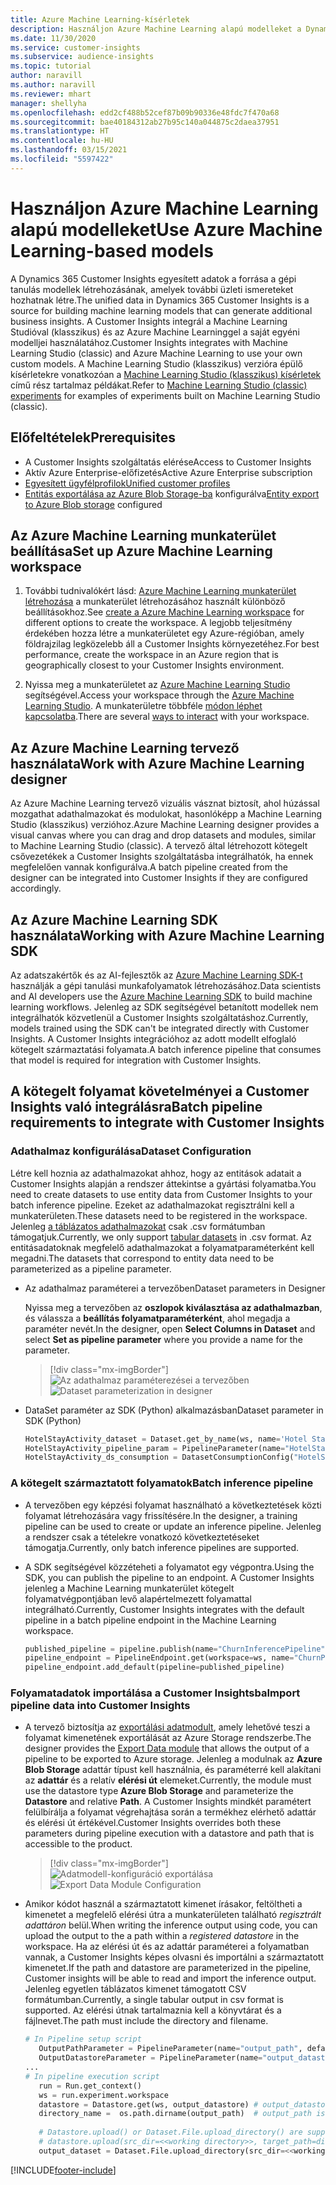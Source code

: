 ```yaml
---
title: Azure Machine Learning-kísérletek
description: Használjon Azure Machine Learning alapú modelleket a Dynamics 365 Customer Insights alkalmazásban.
ms.date: 11/30/2020
ms.service: customer-insights
ms.subservice: audience-insights
ms.topic: tutorial
author: naravill
ms.author: naravill
ms.reviewer: mhart
manager: shellyha
ms.openlocfilehash: edd2cf488b52cef87b09b90336e48fdc7f470a68
ms.sourcegitcommit: bae40184312ab27b95c140a044875c2daea37951
ms.translationtype: HT
ms.contentlocale: hu-HU
ms.lasthandoff: 03/15/2021
ms.locfileid: "5597422"
---
```

# <a name="use-azure-machine-learning-based-models"></a><span data-ttu-id="1caf7-103">Használjon Azure Machine Learning alapú modelleket</span><span class="sxs-lookup"><span data-stu-id="1caf7-103">Use Azure Machine Learning-based models</span></span>

<span data-ttu-id="1caf7-104">A Dynamics 365 Customer Insights egyesített adatok a forrása a gépi tanulás modellek létrehozásának, amelyek további üzleti ismereteket hozhatnak létre.</span><span class="sxs-lookup"><span data-stu-id="1caf7-104">The unified data in Dynamics 365 Customer Insights is a source for building machine learning models that can generate additional business insights.</span></span> <span data-ttu-id="1caf7-105">A Customer Insights integrál a Machine Learning Studióval (klasszikus) és az Azure Machine Learninggel a saját egyéni modelljei használatához.</span><span class="sxs-lookup"><span data-stu-id="1caf7-105">Customer Insights integrates with Machine Learning Studio (classic) and Azure Machine Learning to use your own custom models.</span></span> <span data-ttu-id="1caf7-106">A Machine Learning Studio (klasszikus) verzióra épülő kísérletekre vonatkozóan a [Machine Learning Studio (klasszikus) kísérletek](machine-learning-studio-experiments.md) című rész tartalmaz példákat.</span><span class="sxs-lookup"><span data-stu-id="1caf7-106">Refer to [Machine Learning Studio (classic) experiments](machine-learning-studio-experiments.md) for examples of experiments built on Machine Learning Studio (classic).</span></span> 

## <a name="prerequisites"></a><span data-ttu-id="1caf7-107">Előfeltételek</span><span class="sxs-lookup"><span data-stu-id="1caf7-107">Prerequisites</span></span>

- <span data-ttu-id="1caf7-108">A Customer Insights szolgáltatás elérése</span><span class="sxs-lookup"><span data-stu-id="1caf7-108">Access to Customer Insights</span></span>
- <span data-ttu-id="1caf7-109">Aktív Azure Enterprise-előfizetés</span><span class="sxs-lookup"><span data-stu-id="1caf7-109">Active Azure Enterprise subscription</span></span>
- [<span data-ttu-id="1caf7-110">Egyesített ügyfélprofilok</span><span class="sxs-lookup"><span data-stu-id="1caf7-110">Unified customer profiles</span></span>](data-unification.md)
- <span data-ttu-id="1caf7-111">[Entitás exportálása az Azure Blob Storage-ba](export-azure-blob-storage.md) konfigurálva</span><span class="sxs-lookup"><span data-stu-id="1caf7-111">[Entity export to Azure Blob storage](export-azure-blob-storage.md) configured</span></span>

## <a name="set-up-azure-machine-learning-workspace"></a><span data-ttu-id="1caf7-112">Az Azure Machine Learning munkaterület beállítása</span><span class="sxs-lookup"><span data-stu-id="1caf7-112">Set up Azure Machine Learning workspace</span></span>

1. <span data-ttu-id="1caf7-113">További tudnivalókért lásd: [Azure Machine Learning munkaterület létrehozása](/azure/machine-learning/concept-workspace#-create-a-workspace) a munkaterület létrehozásához használt különböző beállításokhoz.</span><span class="sxs-lookup"><span data-stu-id="1caf7-113">See [create a Azure Machine Learning workspace](/azure/machine-learning/concept-workspace#-create-a-workspace) for different options to create the workspace.</span></span> <span data-ttu-id="1caf7-114">A legjobb teljesítmény érdekében hozza létre a munkaterületet egy Azure-régióban, amely földrajzilag legközelebb áll a Customer Insights környezetéhez.</span><span class="sxs-lookup"><span data-stu-id="1caf7-114">For best performance, create the workspace in an Azure region that is geographically closest to your Customer Insights environment.</span></span>

1. <span data-ttu-id="1caf7-115">Nyissa meg a munkaterületet az [Azure Machine Learning Studio](https://ml.azure.com/) segítségével.</span><span class="sxs-lookup"><span data-stu-id="1caf7-115">Access your workspace through the [Azure Machine Learning Studio](https://ml.azure.com/).</span></span> <span data-ttu-id="1caf7-116">A munkaterületre többféle [módon léphet kapcsolatba](/azure/machine-learning/concept-workspace#tools-for-workspace-interaction).</span><span class="sxs-lookup"><span data-stu-id="1caf7-116">There are several [ways to interact](/azure/machine-learning/concept-workspace#tools-for-workspace-interaction) with your workspace.</span></span>

## <a name="work-with-azure-machine-learning-designer"></a><span data-ttu-id="1caf7-117">Az Azure Machine Learning tervező használata</span><span class="sxs-lookup"><span data-stu-id="1caf7-117">Work with Azure Machine Learning designer</span></span>

<span data-ttu-id="1caf7-118">Az Azure Machine Learning tervező vizuális vásznat biztosít, ahol húzással mozgathat adathalmazokat és modulokat, hasonlóképp a Machine Learning Studio (klasszikus) verzióhoz.</span><span class="sxs-lookup"><span data-stu-id="1caf7-118">Azure Machine Learning designer provides a visual canvas where you can drag and drop datasets and modules, similar to Machine Learning Studio (classic).</span></span> <span data-ttu-id="1caf7-119">A tervező által létrehozott kötegelt csővezetékek a Customer Insights szolgáltatásba integrálhatók, ha ennek megfelelően vannak konfigurálva.</span><span class="sxs-lookup"><span data-stu-id="1caf7-119">A batch pipeline created from the designer can be integrated into Customer Insights if they are configured accordingly.</span></span> 
   
## <a name="working-with-azure-machine-learning-sdk"></a><span data-ttu-id="1caf7-120">Az Azure Machine Learning SDK használata</span><span class="sxs-lookup"><span data-stu-id="1caf7-120">Working with Azure Machine Learning SDK</span></span>

<span data-ttu-id="1caf7-121">Az adatszakértők és az AI-fejlesztők az [Azure Machine Learning SDK-t](/python/api/overview/azure/ml/?preserve-view=true&view=azure-ml-py) használják a gépi tanulási munkafolyamatok létrehozásához.</span><span class="sxs-lookup"><span data-stu-id="1caf7-121">Data scientists and AI developers use the [Azure Machine Learning SDK](/python/api/overview/azure/ml/?preserve-view=true&view=azure-ml-py) to build machine learning workflows.</span></span> <span data-ttu-id="1caf7-122">Jelenleg az SDK segítségével betanított modellek nem integrálhatók közvetlenül a Customer Insights szolgáltatáshoz.</span><span class="sxs-lookup"><span data-stu-id="1caf7-122">Currently, models trained using the SDK can't be integrated directly with Customer Insights.</span></span> <span data-ttu-id="1caf7-123">A Customer Insights integrációhoz az adott modellt elfoglaló kötegelt származtatási folyamata.</span><span class="sxs-lookup"><span data-stu-id="1caf7-123">A batch inference pipeline that consumes that model is required for integration with Customer Insights.</span></span>

## <a name="batch-pipeline-requirements-to-integrate-with-customer-insights"></a><span data-ttu-id="1caf7-124">A kötegelt folyamat követelményei a Customer Insights való integrálásra</span><span class="sxs-lookup"><span data-stu-id="1caf7-124">Batch pipeline requirements to integrate with Customer Insights</span></span>

### <a name="dataset-configuration"></a><span data-ttu-id="1caf7-125">Adathalmaz konfigurálása</span><span class="sxs-lookup"><span data-stu-id="1caf7-125">Dataset Configuration</span></span>

<span data-ttu-id="1caf7-126">Létre kell hoznia az adathalmazokat ahhoz, hogy az entitások adatait a Customer Insights alapján a rendszer áttekintse a gyártási folyamatba.</span><span class="sxs-lookup"><span data-stu-id="1caf7-126">You need to create datasets to use entity data from Customer Insights to your batch inference pipeline.</span></span> <span data-ttu-id="1caf7-127">Ezeket az adathalmazokat regisztrálni kell a munkaterületen.</span><span class="sxs-lookup"><span data-stu-id="1caf7-127">These datasets need to be registered in the workspace.</span></span> <span data-ttu-id="1caf7-128">Jelenleg [a táblázatos adathalmazokat](/azure/machine-learning/how-to-create-register-datasets#tabulardataset) csak .csv formátumban támogatjuk.</span><span class="sxs-lookup"><span data-stu-id="1caf7-128">Currently, we only support [tabular datasets](/azure/machine-learning/how-to-create-register-datasets#tabulardataset) in .csv format.</span></span> <span data-ttu-id="1caf7-129">Az entitásadatoknak megfelelő adathalmazokat a folyamatparaméterként kell megadni.</span><span class="sxs-lookup"><span data-stu-id="1caf7-129">The datasets that correspond to entity data need to be parameterized as a pipeline parameter.</span></span>
   
* <span data-ttu-id="1caf7-130">Az adathalmaz paraméterei a tervezőben</span><span class="sxs-lookup"><span data-stu-id="1caf7-130">Dataset parameters in Designer</span></span>
   
     <span data-ttu-id="1caf7-131">Nyissa meg a tervezőben az **oszlopok kiválasztása az adathalmazban**, és válassza a **beállítás folyamatparaméterként**, ahol megadja a paraméter nevét.</span><span class="sxs-lookup"><span data-stu-id="1caf7-131">In the designer, open **Select Columns in Dataset** and select **Set as pipeline parameter** where you provide a name for the parameter.</span></span>

     > [!div class="mx-imgBorder"]
     > <span data-ttu-id="1caf7-132">![Az adathalmaz paraméterezései a tervezőben](media/intelligence-designer-dataset-parameters.png "Az adathalmaz paraméterezései a tervezőben")</span><span class="sxs-lookup"><span data-stu-id="1caf7-132">![Dataset parameterization in designer](media/intelligence-designer-dataset-parameters.png "Dataset parameterization in designer")</span></span>
   
* <span data-ttu-id="1caf7-133">DataSet paraméter az SDK (Python) alkalmazásban</span><span class="sxs-lookup"><span data-stu-id="1caf7-133">Dataset parameter in SDK (Python)</span></span>
   
   ```python
   HotelStayActivity_dataset = Dataset.get_by_name(ws, name='Hotel Stay Activity Data')
   HotelStayActivity_pipeline_param = PipelineParameter(name="HotelStayActivity_pipeline_param", default_value=HotelStayActivity_dataset)
   HotelStayActivity_ds_consumption = DatasetConsumptionConfig("HotelStayActivity_dataset", HotelStayActivity_pipeline_param)
   ```

### <a name="batch-inference-pipeline"></a><span data-ttu-id="1caf7-134">A kötegelt származtatott folyamatok</span><span class="sxs-lookup"><span data-stu-id="1caf7-134">Batch inference pipeline</span></span>
  
* <span data-ttu-id="1caf7-135">A tervezőben egy képzési folyamat használható a következtetések közti folyamat létrehozására vagy frissítésére.</span><span class="sxs-lookup"><span data-stu-id="1caf7-135">In the designer, a training pipeline can be used to create or update an inference pipeline.</span></span> <span data-ttu-id="1caf7-136">Jelenleg a rendszer csak a tételekre vonatkozó következtetéseket támogatja.</span><span class="sxs-lookup"><span data-stu-id="1caf7-136">Currently, only batch inference pipelines are supported.</span></span>

* <span data-ttu-id="1caf7-137">A SDK segítségével közzéteheti a folyamatot egy végpontra.</span><span class="sxs-lookup"><span data-stu-id="1caf7-137">Using the SDK, you can publish the pipeline to an endpoint.</span></span> <span data-ttu-id="1caf7-138">A Customer Insights jelenleg a Machine Learning munkaterület kötegelt folyamatvégpontjában levő alapértelmezett folyamattal integrálható.</span><span class="sxs-lookup"><span data-stu-id="1caf7-138">Currently, Customer Insights integrates with the default pipeline in a batch pipeline endpoint in the Machine Learning workspace.</span></span>
   
   ```python
   published_pipeline = pipeline.publish(name="ChurnInferencePipeline", description="Published Churn Inference pipeline")
   pipeline_endpoint = PipelineEndpoint.get(workspace=ws, name="ChurnPipelineEndpoint") 
   pipeline_endpoint.add_default(pipeline=published_pipeline)
   ```

### <a name="import-pipeline-data-into-customer-insights"></a><span data-ttu-id="1caf7-139">Folyamatadatok importálása a Customer Insightsba</span><span class="sxs-lookup"><span data-stu-id="1caf7-139">Import pipeline data into Customer Insights</span></span>

* <span data-ttu-id="1caf7-140">A tervező biztosítja az [exportálási adatmodult](/azure/machine-learning/algorithm-module-reference/export-data), amely lehetővé teszi a folyamat kimenetének exportálását az Azure Storage rendszerbe.</span><span class="sxs-lookup"><span data-stu-id="1caf7-140">The designer provides the [Export Data module](/azure/machine-learning/algorithm-module-reference/export-data) that allows the output of a pipeline to be exported to Azure storage.</span></span> <span data-ttu-id="1caf7-141">Jelenleg a modulnak az **Azure Blob Storage** adattár típust kell használnia, és paraméterré kell alakítani az **adattár** és a relatív **elérési út** elemeket.</span><span class="sxs-lookup"><span data-stu-id="1caf7-141">Currently, the module must use the datastore type **Azure Blob Storage** and parameterize the **Datastore** and relative **Path**.</span></span> <span data-ttu-id="1caf7-142">A Customer Insights mindkét paramétert felülbírálja a folyamat végrehajtása során a termékhez elérhető adattár és elérési út értékével.</span><span class="sxs-lookup"><span data-stu-id="1caf7-142">Customer Insights overrides both these parameters during pipeline execution with a datastore and path that is accessible to the product.</span></span>
   > [!div class="mx-imgBorder"]
   > <span data-ttu-id="1caf7-143">![Adatmodell-konfiguráció exportálása](media/intelligence-designer-importdata.png "Adatmodell-konfiguráció exportálása")</span><span class="sxs-lookup"><span data-stu-id="1caf7-143">![Export Data Module Configuration](media/intelligence-designer-importdata.png "Export Data Module Configuration")</span></span>
   
* <span data-ttu-id="1caf7-144">Amikor kódot használ a származtatott kimenet írásakor, feltöltheti a kimenetet a megfelelő elérési útra a munkaterületen található *regisztrált adattáron* belül.</span><span class="sxs-lookup"><span data-stu-id="1caf7-144">When writing the inference output using code, you can upload the output to the a path within a *registered datastore* in the workspace.</span></span> <span data-ttu-id="1caf7-145">Ha az elérési út és az adattár paraméterei a folyamatban vannak, a Customer Insights képes olvasni és importálni a származtatott kimenetet.</span><span class="sxs-lookup"><span data-stu-id="1caf7-145">If the path and datastore are parameterized in the pipeline, Customer insights will be able to read and import the inference output.</span></span> <span data-ttu-id="1caf7-146">Jelenleg egyetlen táblázatos kimenet támogatott CSV formátumban.</span><span class="sxs-lookup"><span data-stu-id="1caf7-146">Currently, a single tabular output in csv format is supported.</span></span> <span data-ttu-id="1caf7-147">Az elérési útnak tartalmaznia kell a könyvtárat és a fájlnevet.</span><span class="sxs-lookup"><span data-stu-id="1caf7-147">The path must include the directory and filename.</span></span>

   ```python
   # In Pipeline setup script
      OutputPathParameter = PipelineParameter(name="output_path", default_value="HotelChurnOutput/HotelChurnOutput.csv")
      OutputDatastoreParameter = PipelineParameter(name="output_datastore", default_value="workspaceblobstore")
   ...
   # In pipeline execution script
      run = Run.get_context()
      ws = run.experiment.workspace
      datastore = Datastore.get(ws, output_datastore) # output_datastore is parameterized
      directory_name =  os.path.dirname(output_path)  # output_path is parameterized.
      
      # Datastore.upload() or Dataset.File.upload_directory() are supported methods to uplaod the data
      # datastore.upload(src_dir=<<working directory>>, target_path=directory_name, overwrite=False, show_progress=True)
      output_dataset = Dataset.File.upload_directory(src_dir=<<working directory>>, target = (datastore, directory_name)) # Remove trailing "/" from directory_name
   ```


[!INCLUDE[footer-include](../includes/footer-banner.md)]